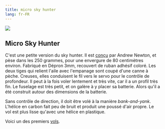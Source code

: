 ```yaml
---
title: micro sky hunter
lang: fr-FR
---
```


![](https://photos.app.goo.gl/ZAySsyWsz6DLMibU8)

## Micro Sky Hunter

C'est une petite version du sky hunter. Il est [conçu](http://newtonairlines.blogspot.com/search/label/-%20Micro%20Skyhunter) par Andrew Newton, et pèse dans les 250 grammes, pour une envergure de 80 centimètres environ.  Fabriqué en Dépron 3mm, recouvert de ruban adhésif coloré.  Les deux tiges qui relient l'aile avec l'empanage sont coupé d'une canne à pèche. Creuses, elles conduisent le fil vers le servo pour le contrôle de profondeur.   Il peut à la fois voler lentement et très vite, car il a un profil très fin. Le fuselage est très petit, et on galère à y placer sa batterie. Alors qu'il a été construit autour des dimensions de la batterie.

Sans contrôle de direction, il doit être volé à la manière *bank-and-yank*. L'hélice en carbon fait peu de bruit et produit une poussé d'air propre. Le vol est plus lisse qu'avec une hélice en plastique.


Voici un des premiers [vols](https://photos.app.goo.gl/zpXVDPHK7i6VReHq9). 
